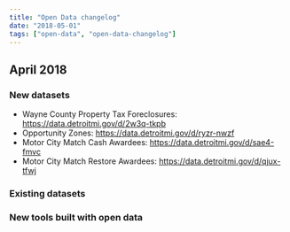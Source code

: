 ```yaml
---
title: "Open Data changelog"
date: "2018-05-01"
tags: ["open-data", "open-data-changelog"]
---
```


## April 2018

### New datasets

- Wayne County Property Tax Foreclosures: https://data.detroitmi.gov/d/2w3q-tkpb
- Opportunity Zones: https://data.detroitmi.gov/d/ryzr-nwzf
- Motor City Match Cash Awardees: https://data.detroitmi.gov/d/sae4-fmvc
- Motor City Match Restore Awardees: https://data.detroitmi.gov/d/qjux-tfwj

### Existing datasets

### New tools built with open data
